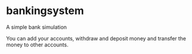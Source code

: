 # bankingsystem
A simple bank simulation

You can add your accounts, withdraw and deposit money and transfer the money to other accounts.
